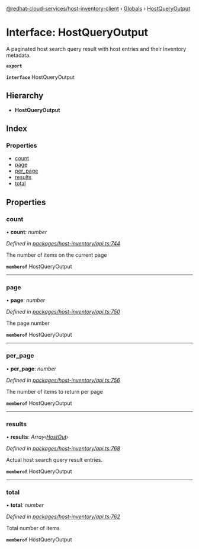 [@redhat-cloud-services/host-inventory-client](../README.md) › [Globals](../globals.md) › [HostQueryOutput](hostqueryoutput.md)

# Interface: HostQueryOutput

A paginated host search query result with host entries and their Inventory metadata.

**`export`** 

**`interface`** HostQueryOutput

## Hierarchy

* **HostQueryOutput**

## Index

### Properties

* [count](hostqueryoutput.md#count)
* [page](hostqueryoutput.md#page)
* [per_page](hostqueryoutput.md#per_page)
* [results](hostqueryoutput.md#results)
* [total](hostqueryoutput.md#total)

## Properties

###  count

• **count**: *number*

*Defined in [packages/host-inventory/api.ts:744](https://github.com/RedHatInsights/javascript-clients/blob/master/packages/host-inventory/api.ts#L744)*

The number of items on the current page

**`memberof`** HostQueryOutput

___

###  page

• **page**: *number*

*Defined in [packages/host-inventory/api.ts:750](https://github.com/RedHatInsights/javascript-clients/blob/master/packages/host-inventory/api.ts#L750)*

The page number

**`memberof`** HostQueryOutput

___

###  per_page

• **per_page**: *number*

*Defined in [packages/host-inventory/api.ts:756](https://github.com/RedHatInsights/javascript-clients/blob/master/packages/host-inventory/api.ts#L756)*

The number of items to return per page

**`memberof`** HostQueryOutput

___

###  results

• **results**: *Array‹[HostOut](hostout.md)›*

*Defined in [packages/host-inventory/api.ts:768](https://github.com/RedHatInsights/javascript-clients/blob/master/packages/host-inventory/api.ts#L768)*

Actual host search query result entries.

**`memberof`** HostQueryOutput

___

###  total

• **total**: *number*

*Defined in [packages/host-inventory/api.ts:762](https://github.com/RedHatInsights/javascript-clients/blob/master/packages/host-inventory/api.ts#L762)*

Total number of items

**`memberof`** HostQueryOutput
